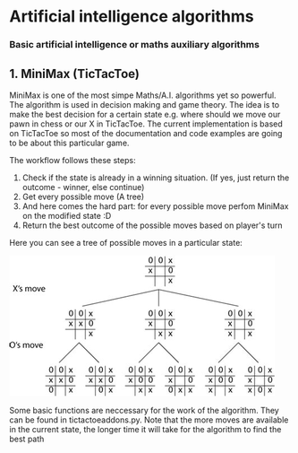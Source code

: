 # Artificial intelligence algorithms

### Basic artificial intelligence or maths auxiliary algorithms

## 1. MiniMax (TicTacToe)

MiniMax is one of the most simpe Maths/A.I. algorithms yet so powerful. The algorithm is used in decision making and game theory. The idea is to make the best decision for a certain state e.g. where should we move our pawn in chess or our X in TicTacToe. The current implementation is based on TicTacToe so most of the documentation and code examples are going to be about this particular game.

The workflow follows these steps:

1. Check if the state is already in a winning situation. (If yes, just return the outcome - winner, else continue)
2. Get every possible move (A tree)
3. And here comes the hard part: for every possible move perfom MiniMax on the modified state :D
4. Return the best outcome of the possible moves based on player's turn

Here you can see a tree of possible moves in a particular state:

![minimax-tree](../resources/images/minimax-tree.png)

Some basic functions are neccessary for the work of the algorithm. They can be found in tictactoeaddons.py.
Note that the more moves are available in the current state, the longer time it will take for the algorithm to find the best path
